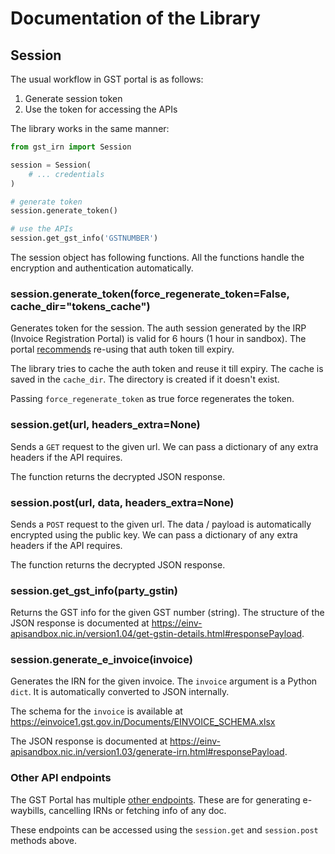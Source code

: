 # Documentation of the Library

## Session

The usual workflow in GST portal is as follows:

1. Generate session token
2. Use the token for accessing the APIs

The library works in the same manner:

```python
from gst_irn import Session

session = Session(
    # ... credentials
)

# generate token
session.generate_token()

# use the APIs
session.get_gst_info('GSTNUMBER')
```

The session object has following functions. All the functions handle the encryption and authentication automatically.

### session.generate_token(force_regenerate_token=False, cache_dir="tokens_cache")

Generates token for the session. The auth session generated by the IRP (Invoice Registration Portal) is valid for 6 hours (1 hour in sandbox). The portal [recommends](https://einv-apisandbox.nic.in/best-practices.html) re-using that auth token till expiry.

The library tries to cache the auth token and reuse it till expiry. The cache is saved in the `cache_dir`. The directory is created if it doesn't exist.

Passing `force_regenerate_token` as true force regenerates the token.

### session.get(url, headers_extra=None)

Sends a `GET` request to the given url. We can pass a dictionary of any extra headers if the API requires.

The function returns the decrypted JSON response.

### session.post(url, data, headers_extra=None)

Sends a `POST` request to the given url. The data / payload is automatically encrypted using the public key. We can pass a dictionary of any extra headers if the API requires.

The function returns the decrypted JSON response.

### session.get_gst_info(party_gstin)

Returns the GST info for the given GST number (string). The structure of the JSON response is documented at https://einv-apisandbox.nic.in/version1.04/get-gstin-details.html#responsePayload.

### session.generate_e_invoice(invoice)

Generates the IRN for the given invoice. The `invoice` argument is a Python `dict`. It is automatically converted to JSON internally.

The schema for the `invoice` is available at https://einvoice1.gst.gov.in/Documents/EINVOICE_SCHEMA.xlsx

The JSON response is documented at https://einv-apisandbox.nic.in/version1.03/generate-irn.html#responsePayload.

### Other API endpoints

The GST Portal has multiple [other endpoints](https://einv-apisandbox.nic.in). These are for generating e-waybills, cancelling IRNs or fetching info of any doc.

These endpoints can be accessed using the `session.get` and `session.post` methods above.
